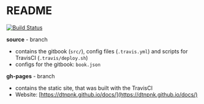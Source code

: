 # README

[![Build Status](https://travis-ci.org/dtnpnk/docs.svg?branch=source)](https://travis-ci.org/dtnpnk/docs)

**source** - branch

* contains the gitbook \(`src/`\), config files \(`.travis.yml`\) and scripts for TravisCI \(`.travis/deploy.sh`\)
* configs for the gitbook: `book.json`

**gh-pages** - branch

* contains the static site, that was built with the TravisCI
* Website: [https://dtnpnk.github.io/docs/](https://dtnpnk.github.io/docs/)



